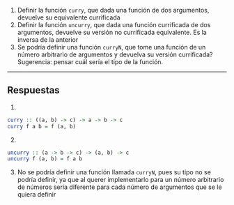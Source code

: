 1. Definir la función `curry`, que dada una función de dos argumentos, devuelve su equivalente currificada
2. Definir la función `uncurry`, que dada una función currificada de dos argumentos, devuelve su versión no currificada equivalente. Es la inversa de la anterior
3. Se podría definir una función `curryN`, que tome una función de un número arbitrario de argumentos y devuelva su versión currificada? Sugerencia: pensar cuál sería el tipo de la función.


---
## Respuestas
1. 
```haskell
curry :: ((a, b) -> c) -> a -> b -> c
curry f a b = f (a, b)
```
2. 
```haskell
uncurry :: (a -> b -> c) -> (a, b) -> c
uncurry f (a, b) = f a b
```
3. No se podría definir una función llamada `curryN`, pues su tipo no se podría definir, ya que al querer implementarlo para un número arbitrario de números sería diferente para cada número de argumentos que se le quiera definir